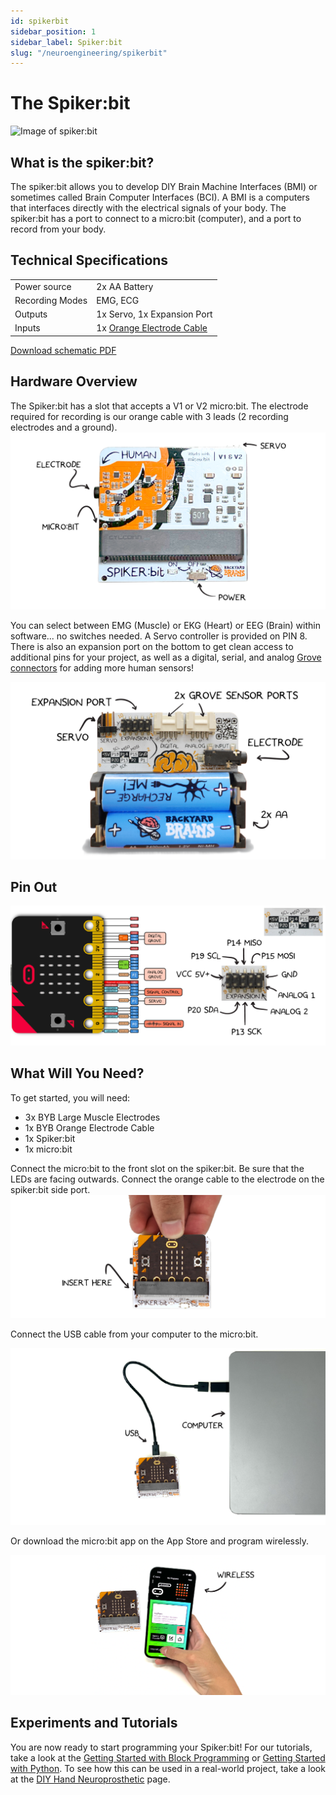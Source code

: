 ```yaml
---
id: spikerbit
sidebar_position: 1
sidebar_label: Spiker:bit
slug: "/neuroengineering/spikerbit"
---
```


# The Spiker:bit #

![ Image of spiker:bit ](./spikerbit_with_microbit.png)

## What is the spiker:bit? ## 
The spiker:bit allows you to develop DIY Brain Machine Interfaces (BMI) or sometimes called Brain Computer Interfaces (BCI).  A BMI is a computers that interfaces directly with the electrical signals of your body. The spiker:bit has a port to connect to a micro:bit (computer), and a port to record from your body.  

## Technical Specifications ## 

| | |
|---|---|
| Power source | 2x AA Battery |
| Recording Modes| EMG, ECG |
|Outputs| 1x Servo, 1x Expansion Port|
|Inputs| 1x [Orange Electrode Cable](https://backyardbrains.com/products/muscle-electrode-cable)|

[Download schematic PDF](./Spikerbit_Schematics.pdf)

## Hardware Overview ## 
The Spiker:bit has a slot that accepts a V1 or V2 micro:bit.  The electrode required for recording is our orange cable with 3 leads (2 recording electrodes and a ground). 
![NeuroBit Top]( ./spikerbit_front.png)

You can select between EMG (Muscle) or EKG (Heart) or EEG (Brain) within software... no switches needed.  A Servo controller is provided on PIN 8. There is also an expansion port on the bottom to get clean access to additional pins for your project, as well as a digital, serial, and analog [Grove connectors](https://wiki.seeedstudio.com/Grove_System/) for adding more human sensors!

![NeuroBit Bottom](./spkerbit_back.png)

## Pin Out ##
![NeuroBit Pin Out](./spikerbit_io.png)

## What Will You Need? ##

To get started, you will need:

* 3x BYB Large Muscle Electrodes
* 1x BYB Orange Electrode Cable
* 1x Spiker:bit
* 1x micro:bit

Connect the micro:bit to the front slot on the spiker:bit.  Be sure that the LEDs are facing outwards. Connect the orange cable to the electrode on the spiker:bit side port.  
![NeuroBit Connecting](./spikerbit_connect.png )

Connect the USB cable from your computer to the micro:bit. 

![NeuroBit USB](./spikerbit_usb.png)

Or download the micro:bit app on the App Store and program wirelessly. 

![micro:bit App Programming](./spikerbit_phone.png)

## Experiments and Tutorials ## 

You are now ready to start programming your Spiker:bit! For our tutorials, take a look at the [Getting Started with Block Programming](./block/index.md) or [Getting Started with Python](./python/index.md). To see how this can be used in a real-world project, take a look at the [DIY Hand Neuroprosthetic](./projects/neuro-hand/index.md) page. 





